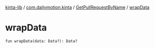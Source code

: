 [kinta-lib](../../index.md) / [com.dailymotion.kinta](../index.md) / [GetPullRequestByName](index.md) / [wrapData](./wrap-data.md)

# wrapData

`fun wrapData(data: Data?): Data?`